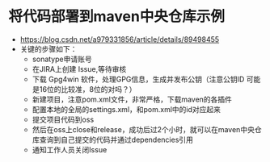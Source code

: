 # 将代码部署到maven中央仓库示例

* https://blog.csdn.net/a979331856/article/details/89498455
* 关键的步骤如下：
  * sonatype申请账号
  * 在JIRA上创建 Issue,等待审核
  * 下载 Gpg4win 软件，处理GPG信息，生成并发布公钥（注意公钥ID 可能是16位的比较准，8位的对吗？）
  * 新建项目，注意pom.xml文件，非常严格，下载maven的各插件
  * 配置本地的全局的settings.xml，和pom.xml中的id对应起来
  * 提交项目代码到oss
  * 然后在oss上close和release，成功后过2个小时，就可以在maven中央仓库查询到自己提交的代码并通过dependencies引用
  * 通知工作人员关闭Issue